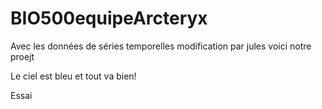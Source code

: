# BIO500equipeArcteryx
Avec les données de séries temporelles
modification par jules voici notre proejt

Le ciel est bleu et tout va bien!

Essai